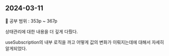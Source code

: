 ## 2024-03-11

📖 공부 범위 : 353p ~ 367p

상태관리에 대한 내용을 더 깊게 다뤘다.

useSubscription의 내부 로직을 까고 어떻게 값의 변화가 이뤄지는데에 대해서 자세히 알게되었다.

